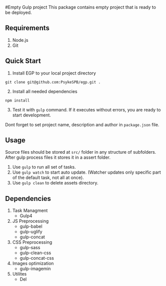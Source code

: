 #Empty Gulp project
This package contains empty project that is ready to be deployed.

## Requirements

1. Node.js
2. Git

## Quick Start

1. Install EGP to your local project directory

```
git clone git@github.com:PsykeSPB/egp.git .
```

2. Install all needed dependencies

```
npm install
```

3. Test it with `gulp` command. If it executes without errors, you are ready to start development.

Dont forget to set project name, description and author in `package.json` file.

## Usage

Source files should be stored at `src/` folder in any structure of subfolders.
After gulp process files it stores it in a assert folder.

1. Use `gulp` to run all set of tasks.
2. Use `gulp watch` to start auto update. (Watcher updates only specific part of the default task, not all at once).
3. Use `gulp clean` to delete assets directory.

## Dependencies

1. Task Managment
   - Gulp4
2. JS Preprocessing
   - gulp-babel
   - gulp-uglify
   - gulp-concat
3. CSS Preprocessing
   - gulp-sass
   - gulp-clean-css
   - gulp-concat-css
4. Images optimization
   - gulp-imagemin
5. Utilites
   - Del
